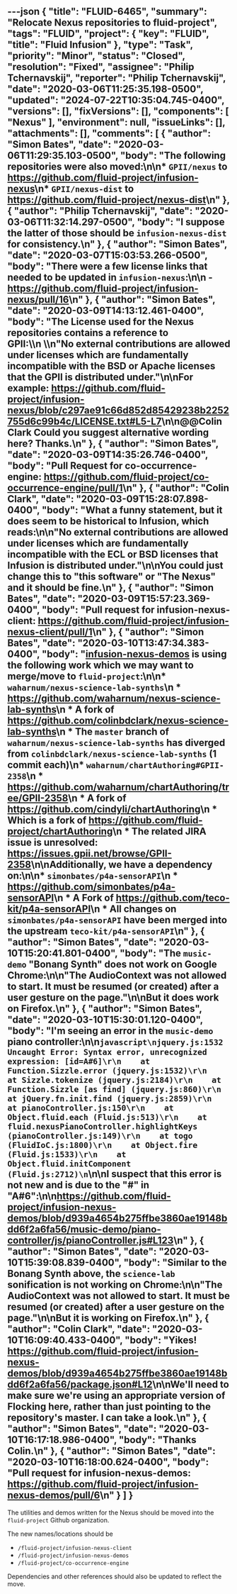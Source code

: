 ---json
{
  "title": "FLUID-6465",
  "summary": "Relocate Nexus repositories to fluid-project",
  "tags": "FLUID",
  "project": {
    "key": "FLUID",
    "title": "Fluid Infusion"
  },
  "type": "Task",
  "priority": "Minor",
  "status": "Closed",
  "resolution": "Fixed",
  "assignee": "Philip Tchernavskij",
  "reporter": "Philip Tchernavskij",
  "date": "2020-03-06T11:25:35.198-0500",
  "updated": "2024-07-22T10:35:04.745-0400",
  "versions": [],
  "fixVersions": [],
  "components": [
    "Nexus"
  ],
  "environment": null,
  "issueLinks": [],
  "attachments": [],
  "comments": [
    {
      "author": "Simon Bates",
      "date": "2020-03-06T11:29:35.103-0500",
      "body": "The following repositories were also moved:\n\n* `GPII/nexus` to <https://github.com/fluid-project/infusion-nexus>\n* `GPII/nexus-dist` to <https://github.com/fluid-project/nexus-dist>\n"
    },
    {
      "author": "Philip Tchernavskij",
      "date": "2020-03-06T11:32:14.297-0500",
      "body": "I suppose the latter of those should be `infusion-nexus-dist` for consistency.\n"
    },
    {
      "author": "Simon Bates",
      "date": "2020-03-07T15:03:53.266-0500",
      "body": "There were a few license links that needed to be updated in `infusion-nexus`:\n\n - <https://github.com/fluid-project/infusion-nexus/pull/16>\n"
    },
    {
      "author": "Simon Bates",
      "date": "2020-03-09T14:13:12.461-0400",
      "body": "The License used for the Nexus repositories contains a reference to GPII:\\\n \\\n\"No external contributions are allowed under licenses which are fundamentally incompatible with the BSD or Apache licenses that the GPII is distributed under.\"\n\nFor example: <https://github.com/fluid-project/infusion-nexus/blob/c297ae91c66d852d85429238b2252755d6c99b4c/LICENSE.txt#L5-L7>\n\n@@Colin Clark Could you suggest alternative wording here? Thanks.\n"
    },
    {
      "author": "Simon Bates",
      "date": "2020-03-09T14:35:26.746-0400",
      "body": "Pull Request for co-occurrence-engine: <https://github.com/fluid-project/co-occurrence-engine/pull/1>\n"
    },
    {
      "author": "Colin Clark",
      "date": "2020-03-09T15:28:07.898-0400",
      "body": "What a funny statement, but it does seem to be historical to Infusion, which reads:\n\n\"No external contributions are allowed under licenses which are fundamentally incompatible with the ECL or BSD licenses that Infusion is distributed under.\"\n\nYou could just change this to \"this software\" or \"The Nexus\" and it should be fine.\n"
    },
    {
      "author": "Simon Bates",
      "date": "2020-03-09T15:57:23.369-0400",
      "body": "Pull request for infusion-nexus-client: <https://github.com/fluid-project/infusion-nexus-client/pull/1>\n"
    },
    {
      "author": "Simon Bates",
      "date": "2020-03-10T13:47:34.383-0400",
      "body": "[infusion-nexus-demos](https://github.com/fluid-project/infusion-nexus-demos) is using the following work which we may want to merge/move to `fluid-project`:\n\n* `waharnum/nexus-science-lab-synths`\n  * <https://github.com/waharnum/nexus-science-lab-synths>\n  * A fork of <https://github.com/colinbdclark/nexus-science-lab-synths>\n  * The `master` branch of `waharnum/nexus-science-lab-synths` has diverged from `colinbdclark/nexus-science-lab-synths` (1 commit each)\n* `waharnum/chartAuthoring#GPII-2358`\n  * <https://github.com/waharnum/chartAuthoring/tree/GPII-2358>\n  * A fork of <https://github.com/cindyli/chartAuthoring>\n    * Which is a fork of <https://github.com/fluid-project/chartAuthoring>\n  * The related JIRA issue is unresolved: <https://issues.gpii.net/browse/GPII-2358>\n\nAdditionally, we have a dependency on:\n\n* `simonbates/p4a-sensorAPI`\n  * <https://github.com/simonbates/p4a-sensorAPI>\n  * A Fork of <https://github.com/teco-kit/p4a-sensorAPI>\n  * All changes on `simonbates/p4a-sensorAPI` have been merged into the upstream `teco-kit/p4a-sensorAPI`\n"
    },
    {
      "author": "Simon Bates",
      "date": "2020-03-10T15:20:41.801-0400",
      "body": "The `music-demo` \"Bonang Synth\" does not work on Google Chrome:\n\n\"The AudioContext was not allowed to start. It must be resumed (or created) after a user gesture on the page.\"\n\nBut it does work on Firefox.\n"
    },
    {
      "author": "Simon Bates",
      "date": "2020-03-10T15:30:01.120-0400",
      "body": "I'm seeing an error in the `music-demo` piano controller:\n\n```javascript\njquery.js:1532 Uncaught Error: Syntax error, unrecognized expression: [id=A#6]\r\n    at Function.Sizzle.error (jquery.js:1532)\r\n    at Sizzle.tokenize (jquery.js:2184)\r\n    at Function.Sizzle [as find] (jquery.js:860)\r\n    at jQuery.fn.init.find (jquery.js:2859)\r\n    at pianoController.js:150\r\n    at Object.fluid.each (Fluid.js:513)\r\n    at fluid.nexusPianoController.highlightKeys (pianoController.js:149)\r\n    at togo (FluidIoC.js:1800)\r\n    at Object.fire (Fluid.js:1533)\r\n    at Object.fluid.initComponent (Fluid.js:2712)\n```\n\nI suspect that this error is not new and is due to the \"#\" in \"A#6\":\n\n<https://github.com/fluid-project/infusion-nexus-demos/blob/d939a4654b275ffbe3860ae19148bdd6f2a6fa56/music-demo/piano-controller/js/pianoController.js#L123>\n"
    },
    {
      "author": "Simon Bates",
      "date": "2020-03-10T15:39:08.839-0400",
      "body": "Similar to the Bonang Synth above, the `science-lab` sonification is not working on Chrome:\n\n\"The AudioContext was not allowed to start. It must be resumed (or created) after a user gesture on the page.\"\n\nBut it is working on Firefox.\n"
    },
    {
      "author": "Colin Clark",
      "date": "2020-03-10T16:09:40.433-0400",
      "body": "Yikes! <https://github.com/fluid-project/infusion-nexus-demos/blob/d939a4654b275ffbe3860ae19148bdd6f2a6fa56/package.json#L12>\n\nWe'll need to make sure we're using an appropriate version of Flocking here, rather than just pointing to the repository's master. I can take a look.\n"
    },
    {
      "author": "Simon Bates",
      "date": "2020-03-10T16:17:18.986-0400",
      "body": "Thanks Colin.\n"
    },
    {
      "author": "Simon Bates",
      "date": "2020-03-10T16:18:00.624-0400",
      "body": "Pull request for infusion-nexus-demos: <https://github.com/fluid-project/infusion-nexus-demos/pull/6>\n"
    }
  ]
}
---
The utilities and demos written for the Nexus should be moved into the `fluid-project` Github organization.

The new names/locations should be

* `/fluid-project/infusion-nexus-client`
* `/fluid-project/infusion-nexus-demos`
* `/fluid-project/co-occurrence-engine`

Dependencies and other references should also be updated to reflect the move.

        